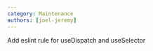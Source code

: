 ```yaml
---
category: Maintenance
authors: [joel-jeremy]
---
```


Add eslint rule for useDispatch and useSelector